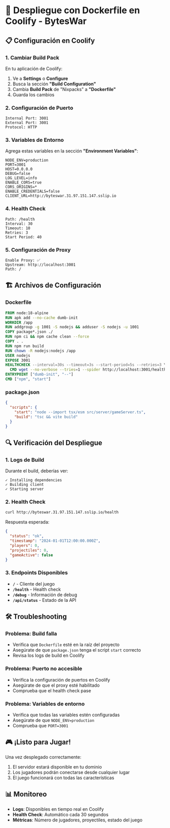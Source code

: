 # 🐳 Despliegue con Dockerfile en Coolify - BytesWar

## 📋 Configuración en Coolify

### **1. Cambiar Build Pack**

En tu aplicación de Coolify:

1. Ve a **Settings** o **Configure**
2. Busca la sección **"Build Configuration"**
3. Cambia **Build Pack** de "Nixpacks" a **"Dockerfile"**
4. Guarda los cambios

### **2. Configuración de Puerto**

```
Internal Port: 3001
External Port: 3001
Protocol: HTTP
```

### **3. Variables de Entorno**

Agrega estas variables en la sección **"Environment Variables"**:

```env
NODE_ENV=production
PORT=3001
HOST=0.0.0.0
DEBUG=false
LOG_LEVEL=info
ENABLE_CORS=true
CORS_ORIGINS=*
ENABLE_CREDENTIALS=false
CLIENT_URL=http://byteswar.31.97.151.147.sslip.io
```

### **4. Health Check**

```
Path: /health
Interval: 30
Timeout: 10
Retries: 3
Start Period: 40
```

### **5. Configuración de Proxy**

```
Enable Proxy: ✅
Upstream: http://localhost:3001
Path: /
```

## 🏗️ Archivos de Configuración

### **Dockerfile**
```dockerfile
FROM node:18-alpine
RUN apk add --no-cache dumb-init
WORKDIR /app
RUN addgroup -g 1001 -S nodejs && adduser -S nodejs -u 1001
COPY package*.json ./
RUN npm ci && npm cache clean --force
COPY . .
RUN npm run build
RUN chown -R nodejs:nodejs /app
USER nodejs
EXPOSE 3001
HEALTHCHECK --interval=30s --timeout=3s --start-period=5s --retries=3 \
  CMD wget --no-verbose --tries=1 --spider http://localhost:3001/health || exit 1
ENTRYPOINT ["dumb-init", "--"]
CMD ["npm", "start"]
```

### **package.json**
```json
{
  "scripts": {
    "start": "node --import tsx/esm src/server/gameServer.ts",
    "build": "tsc && vite build"
  }
}
```

## 🔍 Verificación del Despliegue

### **1. Logs de Build**
Durante el build, deberías ver:
```
✓ Installing dependencies
✓ Building client
✓ Starting server
```

### **2. Health Check**
```bash
curl http://byteswar.31.97.151.147.sslip.io/health
```

Respuesta esperada:
```json
{
  "status": "ok",
  "timestamp": "2024-01-01T12:00:00.000Z",
  "players": 0,
  "projectiles": 0,
  "gameActive": false
}
```

### **3. Endpoints Disponibles**
- **`/`** - Cliente del juego
- **`/health`** - Health check
- **`/debug`** - Información de debug
- **`/api/status`** - Estado de la API

## 🛠️ Troubleshooting

### **Problema: Build falla**
- Verifica que `Dockerfile` esté en la raíz del proyecto
- Asegúrate de que `package.json` tenga el script `start` correcto
- Revisa los logs de build en Coolify

### **Problema: Puerto no accesible**
- Verifica la configuración de puertos en Coolify
- Asegúrate de que el proxy esté habilitado
- Comprueba que el health check pase

### **Problema: Variables de entorno**
- Verifica que todas las variables estén configuradas
- Asegúrate de que `NODE_ENV=production`
- Comprueba que `PORT=3001`

## 🎮 ¡Listo para Jugar!

Una vez desplegado correctamente:
1. El servidor estará disponible en tu dominio
2. Los jugadores podrán conectarse desde cualquier lugar
3. El juego funcionará con todas las características

## 📊 Monitoreo

- **Logs**: Disponibles en tiempo real en Coolify
- **Health Check**: Automático cada 30 segundos
- **Métricas**: Número de jugadores, proyectiles, estado del juego 